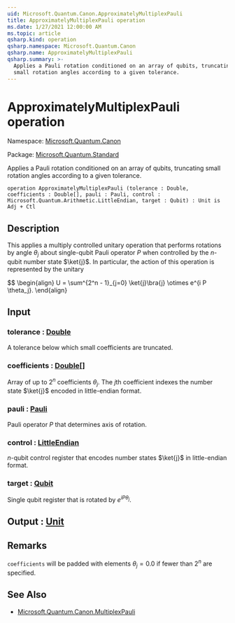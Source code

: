 ```yaml
---
uid: Microsoft.Quantum.Canon.ApproximatelyMultiplexPauli
title: ApproximatelyMultiplexPauli operation
ms.date: 1/27/2021 12:00:00 AM
ms.topic: article
qsharp.kind: operation
qsharp.namespace: Microsoft.Quantum.Canon
qsharp.name: ApproximatelyMultiplexPauli
qsharp.summary: >-
  Applies a Pauli rotation conditioned on an array of qubits, truncating
  small rotation angles according to a given tolerance.
---
```


# ApproximatelyMultiplexPauli operation

Namespace: [Microsoft.Quantum.Canon](xref:Microsoft.Quantum.Canon)

Package: [Microsoft.Quantum.Standard](https://nuget.org/packages/Microsoft.Quantum.Standard)


Applies a Pauli rotation conditioned on an array of qubits, truncatingsmall rotation angles according to a given tolerance.

```qsharp
operation ApproximatelyMultiplexPauli (tolerance : Double, coefficients : Double[], pauli : Pauli, control : Microsoft.Quantum.Arithmetic.LittleEndian, target : Qubit) : Unit is Adj + Ctl
```


## Description

This applies a multiply controlled unitary operation that performsrotations by angle $\theta_j$ about single-qubit Pauli operator $P$when controlled by the $n$-qubit number state $\ket{j}$.In particular, the action of this operation is represented by theunitary$$\begin{align}U = \sum^{2^n - 1}_{j=0} \ket{j}\bra{j} \otimes e^{i P \theta_j}.\end{align}##

## Input

### tolerance : [Double](xref:microsoft.quantum.lang-ref.double)

A tolerance below which small coefficients are truncated.


### coefficients : [Double](xref:microsoft.quantum.lang-ref.double)[]

Array of up to $2^n$ coefficients $\theta_j$. The $j$th coefficientindexes the number state $\ket{j}$ encoded in little-endian format.


### pauli : [Pauli](xref:microsoft.quantum.lang-ref.pauli)

Pauli operator $P$ that determines axis of rotation.


### control : [LittleEndian](xref:Microsoft.Quantum.Arithmetic.LittleEndian)

$n$-qubit control register that encodes number states $\ket{j}$ inlittle-endian format.


### target : [Qubit](xref:microsoft.quantum.lang-ref.qubit)

Single qubit register that is rotated by $e^{i P \theta_j}$.



## Output : [Unit](xref:microsoft.quantum.lang-ref.unit)



## Remarks

`coefficients` will be padded with elements $\theta_j = 0.0$ iffewer than $2^n$ are specified.

## See Also

- [Microsoft.Quantum.Canon.MultiplexPauli](xref:Microsoft.Quantum.Canon.MultiplexPauli)
